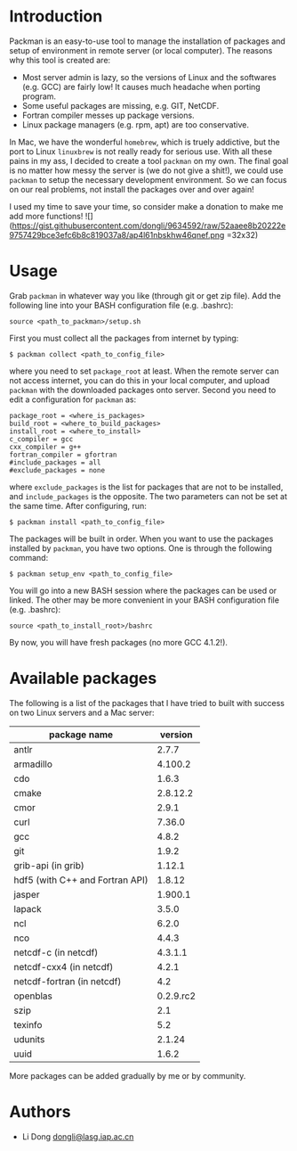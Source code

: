 Introduction
============

Packman is an easy-to-use tool to manage the installation of packages and setup
of environment in remote server (or local computer). The reasons why this tool
is created are:

- Most server admin is lazy, so the versions of Linux and the softwares (e.g.
  GCC) are fairly low! It causes much headache when porting program.
- Some useful packages are missing, e.g. GIT, NetCDF.
- Fortran compiler messes up package versions.
- Linux package managers (e.g. rpm, apt) are too conservative.

In Mac, we have the wonderful `homebrew`, which is truely addictive, but the
port to Linux `linuxbrew` is not really ready for serious use. With all these
pains in my ass, I decided to create a tool `packman` on my own. The final goal
is no matter how messy the server is (we do not give a shit!), we could use
`packman` to setup the necessary development environment. So we can focus on
our real problems, not install the packages over and over again!

I used my time to save your time, so consider make a donation to make me add
more functions!
![](https://gist.githubusercontent.com/dongli/9634592/raw/52aaee8b20222e9757429bce3efc6b8c819037a8/ap4l61nbskhw46qnef.png =32x32)

Usage
=====

Grab `packman` in whatever way you like (through git or get zip file). Add the
following line into your BASH configuration file (e.g. .bashrc):
```
source <path_to_packman>/setup.sh
```
First you must collect all the packages from internet by typing:
```
$ packman collect <path_to_config_file>
```
where you need to set `package_root` at least. When the remote server can not
access internet, you can do this in your local computer, and upload `packman`
with the downloaded packages onto server. Second you need to edit a
configuration for `packman` as:
```
package_root = <where_is_packages>
build_root = <where_to_build_packages>
install_root = <where_to_install>
c_compiler = gcc
cxx_compiler = g++
fortran_compiler = gfortran
#include_packages = all
#exclude_packages = none
```
where `exclude_packages` is the list for packages that are not to be installed,
and `include_packages` is the opposite. The two parameters can not be set at
the same time. After configuring, run:
```
$ packman install <path_to_config_file>
```
The packages will be built in order. When you want to use the packages
installed by `packman`, you have two options. One is through the following
command:
```
$ packman setup_env <path_to_config_file>
```
You will go into a new BASH session where the packages can be used or linked.
The other may be more convenient in your BASH configuration file (e.g.
.bashrc):
```
source <path_to_install_root>/bashrc
```
By now, you will have fresh packages (no more GCC 4.1.2!).

Available packages
==================

The following is a list of the packages that I have tried to built with success
on two Linux servers and a Mac server:

| package name                      | version   |
|-----------------------------------|-----------|
| antlr                             | 2.7.7     |
| armadillo                         | 4.100.2   |
| cdo                               | 1.6.3     |
| cmake                             | 2.8.12.2  |
| cmor                              | 2.9.1     |
| curl                              | 7.36.0    |
| gcc                               | 4.8.2     |
| git                               | 1.9.2     |
| grib-api (in grib)                | 1.12.1    |
| hdf5  (with C++ and Fortran API)  | 1.8.12    |
| jasper                            | 1.900.1   |
| lapack                            | 3.5.0     |
| ncl                               | 6.2.0     |
| nco                               | 4.4.3     |
| netcdf-c (in netcdf)              | 4.3.1.1   |
| netcdf-cxx4 (in netcdf)           | 4.2.1     |
| netcdf-fortran (in netcdf)        | 4.2       |
| openblas                          | 0.2.9.rc2 |
| szip                              | 2.1       |
| texinfo                           | 5.2       |
| udunits                           | 2.1.24    |
| uuid                              | 1.6.2     |

More packages can be added gradually by me or by community.

Authors
=======

- Li Dong <dongli@lasg.iap.ac.cn>
